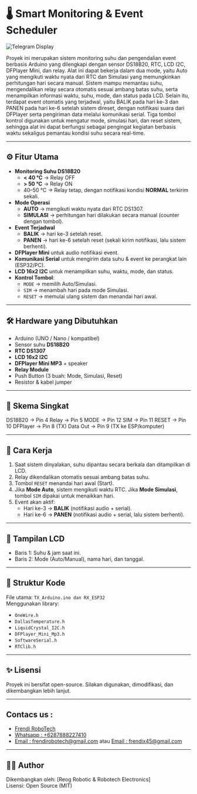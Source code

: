 # 🌡️ Smart Monitoring & Event Scheduler

![Telegram Display](https://github.com/Frendi-X/Smart-Monitoring-Suhu-Event-Scheduler/blob/main/picture/TELEGRAM%20Display.jpg)  

Proyek ini merupakan sistem monitoring suhu dan pengendalian event berbasis Arduino yang dilengkapi dengan sensor DS18B20, RTC, LCD I2C, DFPlayer Mini, dan relay. Alat ini dapat bekerja dalam dua mode, yaitu Auto yang mengikuti waktu nyata dari RTC dan Simulasi yang memungkinkan perhitungan hari secara manual. Sistem mampu memantau suhu, mengendalikan relay secara otomatis sesuai ambang batas suhu, serta menampilkan informasi waktu, suhu, mode, dan status pada LCD. Selain itu, terdapat event otomatis yang terjadwal, yaitu BALIK pada hari ke-3 dan PANEN pada hari ke-6 setelah sistem direset, dengan notifikasi suara dari DFPlayer serta pengiriman data melalui komunikasi serial. Tiga tombol kontrol digunakan untuk mengatur mode, simulasi hari, dan reset sistem, sehingga alat ini dapat berfungsi sebagai pengingat kegiatan berbasis waktu sekaligus pemantau kondisi suhu secara real-time.

---

## ⚙️ Fitur Utama
- **Monitoring Suhu DS18B20**
  - **< 40 °C** → Relay OFF  
  - **> 50 °C** → Relay ON  
  - 40–50 °C → Relay tetap, dengan notifikasi kondisi **NORMAL** terkirim sekali.
- **Mode Operasi**
  - **AUTO** → mengikuti waktu nyata dari RTC DS1307.  
  - **SIMULASI** → perhitungan hari dilakukan secara manual (counter dengan tombol).  
- **Event Terjadwal**
  - **BALIK** → hari ke-3 setelah reset.  
  - **PANEN** → hari ke-6 setelah reset (sekali kirim notifikasi, lalu sistem berhenti).  
- **DFPlayer Mini** untuk audio notifikasi event.  
- **Komunikasi Serial** untuk mengirim data suhu & event ke perangkat lain (ESP32/PC).  
- **LCD 16x2 I2C** untuk menampilkan suhu, waktu, mode, dan status.  
- **Kontrol Tombol**:  
  - `MODE` → memilih Auto/Simulasi.  
  - `SIM` → menambah hari pada mode Simulasi.  
  - `RESET` → memulai ulang sistem dan menandai hari awal.  

---

## 🛠️ Hardware yang Dibutuhkan
- Arduino (UNO / Nano / kompatibel)  
- Sensor suhu **DS18B20**  
- **RTC DS1307**  
- **LCD 16x2 I2C**  
- **DFPlayer Mini MP3** + speaker  
- **Relay Module**  
- Push Button (3 buah: Mode, Simulasi, Reset)  
- Resistor & kabel jumper  

---

## 📐 Skema Singkat
DS18B20 -> Pin 4
Relay -> Pin 5
MODE -> Pin 12
SIM -> Pin 11
RESET -> Pin 10
DFPlayer -> Pin 8 (TX)
Data Out -> Pin 9 (TX ke ESP/komputer)

---

## 🚀 Cara Kerja
1. Saat sistem dinyalakan, suhu dipantau secara berkala dan ditampilkan di LCD.  
2. Relay dikendalikan otomatis sesuai ambang batas suhu.  
3. Tombol `RESET` menandai hari awal (Start).  
4. Jika **Mode Auto**, sistem mengikuti waktu RTC. Jika **Mode Simulasi**, tombol `SIM` dipakai untuk menaikkan hari.  
5. Event akan aktif:
   - Hari ke-3 → **BALIK** (notifikasi audio + serial).  
   - Hari ke-6 → **PANEN** (notifikasi audio + serial, lalu sistem berhenti).  

---

## 📸 Tampilan LCD
- Baris 1: Suhu & jam saat ini.  
- Baris 2: Mode (Auto/Manual), nama hari, dan tanggal.  

---

## 📂 Struktur Kode
File utama: `TX_Arduino.ino dan RX_ESP32`  
Menggunakan library:
- `OneWire.h`  
- `DallasTemperature.h`  
- `LiquidCrystal_I2C.h`  
- `DFPlayer_Mini_Mp3.h`  
- `SoftwareSerial.h`  
- `RTClib.h`  

---

## ✨ Lisensi
Proyek ini bersifat open-source. Silakan digunakan, dimodifikasi, dan dikembangkan lebih lanjut.  

---

## Contacs us : 
* [Frendi RoboTech](https://www.instagram.com/frendi.co/)
* [Whatsapp : +6287888227410](https://wa.me/+6287888227410)
* [Email    : frendirobotech@gmail.com](https://mail.google.com/mail/u/0/?view=cm&tf=1&fs=1&to=frendirobotech@gmail.com) atau [Email    : frendix45@gmail.com](https://mail.google.com/mail/u/0/?view=cm&tf=1&fs=1&to=frendix45@gmail.com)

---

## 👨‍💻 Author
Dikembangkan oleh: [Reog Robotic & Robotech Electronics]  
Lisensi: Open Source (MIT)
